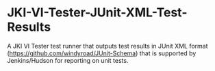 # JKI-VI-Tester-JUnit-XML-Test-Results
A JKI VI Tester test runner that outputs test results in JUnit XML format (https://github.com/windyroad/JUnit-Schema) that is supported by Jenkins/Hudson for reporting on unit tests.